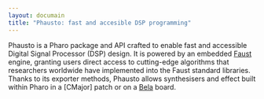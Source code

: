 ```yaml
---
layout: documain
title: "Phausto: fast and accesible DSP programming"
---
```

Phausto is a Pharo package and API crafted to enable fast and accessible Digital Signal Processor (DSP) design. It is powered by an embedded [Faust](https://faustdoc.grame.fr/) engine, granting users direct access to cutting-edge algorithms that researchers worldwide have implemented into the Faust standard libraries.
Thanks to its exporter methods, Phausto allows synthesisers and effect built within Pharo in a [CMajor] patch or on a [Bela](https://bela.io/) board.
